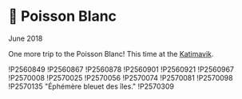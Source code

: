 # 🐠 Poisson Blanc
June 2018

One more trip to the Poisson Blanc! This time at the [Katimavik](http://poissonblanc.ca/en/site/34-le-katimavik/).

!P2560849
!P2560867
!P2560878
!P2560901
!P2560921
!P2560967
!P2570008
!P2570025
!P2570056
!P2570074
!P2570081
!P2570098
!P2570135 "Éphémère bleuet des îles."
!P2570309
